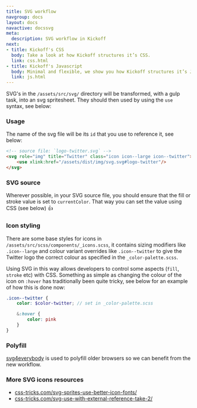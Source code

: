 ```yaml
---
title: SVG workflow
navgroup: docs
layout: docs
navactive: docssvg
meta:
  description: SVG workflow in Kickoff
next:
- title: Kickoff's CSS
  body: Take a look at how Kickoff structures it’s CSS.
  link: css.html
- title: Kickoff's Javascript
  body: Minimal and flexible, we show you how Kickoff structures it’s JS.
  link: js.html
---
```

SVG's in the `/assets/src/svg/` directory will be transformed, with a gulp task, into an svg spritesheet. They should then used by using the `use` syntax, see below:

### Usage
The name of the svg file will be its `id` that you use to reference it, see below:

```html
<!-- source file: `logo-twitter.svg` -->
<svg role="img" title="Twitter" class="icon icon--large icon--twitter">
	<use xlink:href="/assets/dist/img/svg.svg#logo-twitter"/>
</svg>
```

### SVG source
Wherever possible, in your SVG source file, you should ensure that the fill or stroke value is set to `currentColor`. That way you can set the value using CSS (see below) 👍

### Icon styling
There are some base styles for icons in `/assets/src/scss/components/_icons.scss`, it contains sizing modifiers like `.icon--large` and colour variant overrides like `.icon--twitter` to give the Twitter logo the correct colour as specified in the `_color-palette.scss`.

Using SVG in this way allows developers to control some aspects (`fill`, `stroke` etc) with CSS. Something as simple as changing the colour of the icon on `:hover` has traditionally been quite tricky, see below for an example of how this is done now:

```scss
.icon--twitter {
	color: $color-twitter; // set in _color-palette.scss

	&:hover {
		color: pink
	}
}
```

### Polyfill
[svg4everybody](https://github.com/jonathantneal/svg4everybody) is used to polyfill older browsers so we can benefit from the new workflow.

### More SVG icons resources

* [css-tricks.com/svg-sprites-use-better-icon-fonts/](https://css-tricks.com/svg-sprites-use-better-icon-fonts/)
* [css-tricks.com/svg-use-with-external-reference-take-2/](https://css-tricks.com/svg-use-with-external-reference-take-2/)
